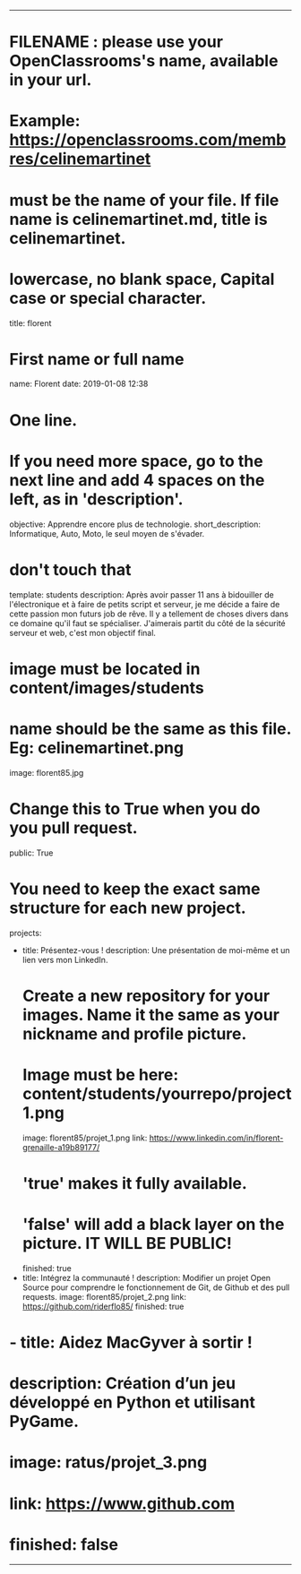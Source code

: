 ---

# FILENAME : please use your OpenClassrooms's name, available in your url.
# Example: https://openclassrooms.com/membres/celinemartinet
# must be the name of your file. If file name is celinemartinet.md, title is celinemartinet.
# lowercase, no blank space, Capital case or special character.
title: florent

# First name or full name
name: Florent
date: 2019-01-08 12:38

# One line.
# If you need more space, go to the next line and add 4 spaces on the left, as in 'description'.
objective: Apprendre encore plus de technologie.
short_description: Informatique, Auto, Moto, le seul moyen de s'évader.

# don't touch that
template: students
description:
    Après avoir passer 11 ans à bidouiller de l'électronique et à faire de petits script et serveur, je me décide a faire de cette passion mon futurs job de rêve.
    Il y a tellement de choses divers dans ce domaine qu'il faut se spécialiser. J'aimerais partit du côté de la sécurité serveur et web, c'est mon objectif final.

# image must be located in content/images/students
# name should be the same as this file. Eg: celinemartinet.png
image: florent85.jpg

# Change this to True when you do you pull request.
public: True

# You need to keep the exact same structure for each new project.
projects:
  - title: Présentez-vous !
    description: Une présentation de moi-même et un lien vers mon LinkedIn.
    # Create a new repository for your images. Name it the same as your nickname and profile picture.
    # Image must be here: content/students/yourrepo/project1.png
    image: florent85/projet_1.png
    link: https://www.linkedin.com/in/florent-grenaille-a19b89177/
    # 'true' makes it fully available.
    # 'false' will add a black layer on the picture. IT WILL BE PUBLIC!
    finished: true
  - title: Intégrez la communauté !
    description: Modifier un projet Open Source pour comprendre le fonctionnement de Git, de Github et des pull requests. 
    image: florent85/projet_2.png
    link: https://github.com/riderflo85/
    finished: true
#  - title: Aidez MacGyver à sortir !
#    description: Création d’un jeu développé en Python et utilisant PyGame.
#    image: ratus/projet_3.png
#    link: https://www.github.com
#    finished: false
---
